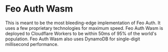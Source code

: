 # Feo Auth Wasm

This is meant to be the most bleeding-edge implementation of Feo Auth. It uses a few proprietary technologies for maximum speed. Feo Auth Wasm is deployed to Cloudflare Workers to be within 50ms of 95% of the world's population. Feo Auth Wasm also uses DynamoDB for single-digit millisecond performance. 